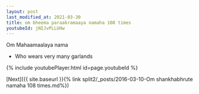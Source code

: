 ```yaml
---
layout: post
last_modified_at: 2021-03-30
title: om bheema paraakramaaya namaha 108 times
youtubeId: jNIJvPLLUHw
---
```

 
 
Om Mahaamaalaya nama 
 
 -  Who wears very many garlands 
 
  
 
  
 
 
 
 
 
 


{% include youtubePlayer.html id=page.youtubeId %}
 
[Next]({{ site.baseurl }}{% link  split2/_posts/2016-03-10-Om shankhabhrute namaha 108 times.md%})
 

